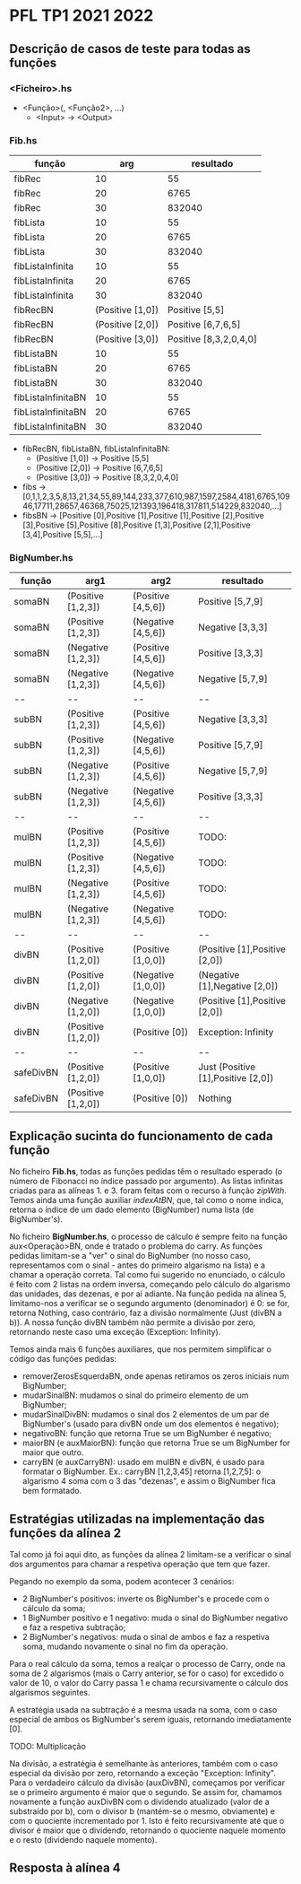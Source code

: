 # PFL TP1 2021 2022

## Descrição de casos de teste para todas as funções

### \<Ficheiro>.hs
- \<Função>(, \<Função2>, ...)
  - \<Input> -> \<Output>

### Fib.hs
| função | arg | resultado |
| -- | -- | -- |
| fibRec | 10 | 55 |
| fibRec | 20 | 6765 |
| fibRec | 30 | 832040 |
| fibLista | 10 | 55 |
| fibLista | 20 | 6765 |
| fibLista | 30 | 832040 |
| fibListaInfinita | 10 | 55 |
| fibListaInfinita | 20 | 6765 |
| fibListaInfinita | 30 | 832040 |
| fibRecBN | (Positive [1,0]) | Positive [5,5] |
| fibRecBN | (Positive [2,0]) | Positive [6,7,6,5] |
| fibRecBN | (Positive [3,0]) | Positive [8,3,2,0,4,0] |
| fibListaBN | 10 | 55 |
| fibListaBN | 20 | 6765 |
| fibListaBN | 30 | 832040 |
| fibListaInfinitaBN | 10 | 55 |
| fibListaInfinitaBN | 20 | 6765 |
| fibListaInfinitaBN | 30 | 832040 |
- fibRecBN, fibListaBN, fibListaInfinitaBN:
  - (Positive [1,0]) -> Positive [5,5]
  - (Positive [2,0]) -> Positive [6,7,6,5]
  - (Positive [3,0]) -> Positive [8,3,2,0,4,0]
- fibs -> [0,1,1,2,3,5,8,13,21,34,55,89,144,233,377,610,987,1597,2584,4181,6765,10946,17711,28657,46368,75025,121393,196418,317811,514229,832040,...]
- fibsBN -> [Positive [0],Positive [1],Positive [1],Positive [2],Positive [3],Positive [5],Positive [8],Positive [1,3],Positive [2,1],Positive [3,4],Positive [5,5],...]

### BigNumber.hs
  
| função | arg1 | arg2 | resultado |
| -- | -- | -- | -- |
| somaBN | (Positive [1,2,3]) | (Positive [4,5,6]) | Positive [5,7,9] |
| somaBN | (Positive [1,2,3]) | (Negative [4,5,6]) | Negative [3,3,3] |
| somaBN | (Negative [1,2,3]) | (Positive [4,5,6]) | Positive [3,3,3] |
| somaBN | (Negative [1,2,3]) | (Negative [4,5,6]) | Negative [5,7,9] |
| -- | -- | -- | -- |
| subBN | (Positive [1,2,3]) | (Positive [4,5,6]) | Negative [3,3,3] |
| subBN | (Positive [1,2,3]) | (Negative [4,5,6]) | Positive [5,7,9] |
| subBN | (Negative [1,2,3]) | (Positive [4,5,6]) | Negative [5,7,9] |
| subBN | (Negative [1,2,3]) | (Negative [4,5,6]) | Positive [3,3,3] |
| -- | -- | -- | -- |
| mulBN | (Positive [1,2,3]) | (Positive [4,5,6]) | TODO:  |
| mulBN | (Positive [1,2,3]) | (Negative [4,5,6]) | TODO:  |
| mulBN | (Negative [1,2,3]) | (Positive [4,5,6]) | TODO:  |
| mulBN | (Negative [1,2,3]) | (Negative [4,5,6]) | TODO:  |
| -- | -- | -- | -- |
| divBN | (Positive [1,2,0]) | (Positive [1,0,0]) | (Positive [1],Positive [2,0]) |
| divBN | (Positive [1,2,0]) | (Negative [1,0,0]) | (Negative [1],Negative [2,0]) |
| divBN | (Negative [1,2,0]) | (Negative [1,0,0]) | (Positive [1],Positive [2,0]) |
| divBN | (Positive [1,2,0]) | (Positive [0]) | Exception: Infinity |
| -- | -- | -- | -- |
| safeDivBN | (Positive [1,2,0]) | (Positive [1,0,0]) | Just (Positive [1],Positive [2,0]) |
| safeDivBN | (Positive [1,2,0]) | (Positive [0]) | Nothing |

## Explicação sucinta do funcionamento de cada função

No ficheiro **Fib.hs**, todas as funções pedidas têm o resultado esperado (o número de Fibonacci no índice passado por argumento). As listas infinitas criadas para as alíneas 1. e 3. foram feitas com o recurso à função *zipWith*. Temos ainda uma função auxiliar *indexAtBN*, que, tal como o nome indica, retorna o índice de um dado elemento (BigNumber) numa lista (de BigNumber's).

No ficheiro **BigNumber.hs**, o processo de cálculo é sempre feito na função aux\<Operação>BN, onde é tratado o problema do carry. As funções pedidas limitam-se a "ver" o sinal do BigNumber (no nosso caso, representamos com o sinal - antes do primeiro algarismo na lista) e a chamar a operação correta. Tal como fui sugerido no enunciado, o cálculo é feito com 2 listas na ordem inversa, começando pelo cálculo do algarismo das unidades, das dezenas, e por aí adiante. Na função pedida na alínea 5, limitamo-nos a verificar se o segundo argumento (denominador) é 0: se for, retorna Nothing, caso contrário, faz a divisão normalmente (Just (divBN a b)). A nossa função divBN também não permite a divisão por zero, retornando neste caso uma exceção (Exception: Infinity).

Temos ainda mais 6 funções auxiliares, que nos permitem simplificar o código das funções pedidas:
- removerZerosEsquerdaBN, onde apenas retiramos os zeros iniciais num BigNumber;
- mudarSinalBN: mudamos o sinal do primeiro elemento de um BigNumber;
- mudarSinalDivBN: mudamos o sinal dos 2 elementos de um par de BigNumber's (usado para divBN onde um dos elementos é negativo);
- negativoBN: função que retorna True se um BigNumber é negativo;
- maiorBN (e auxMaiorBN): função que retorna True se um BigNumber for maior que outro.
- carryBN (e auxCarryBN): usado em mulBN e divBN, é usado para formatar o BigNumber. Ex.: carryBN [1,2,3,45] retorna [1,2,7,5]: o algarismo 4 soma com o 3 das "dezenas", e assim o BigNumber fica bem formatado.

## Estratégias utilizadas na implementação das funções da alínea 2

Tal como já foi aqui dito, as funções da alínea 2 limitam-se a verificar o sinal dos argumentos para chamar a respetiva operação que tem que fazer. 

Pegando no exemplo da soma, podem acontecer 3 cenários:
- 2 BigNumber's positivos: inverte os BigNumber's e procede com o cálculo da soma;
- 1 BigNumber positivo e 1 negativo: muda o sinal do BigNumber negativo e faz a respetiva subtração;
- 2 BigNumber's negativos: muda o sinal de ambos e faz a respetiva soma, mudando novamente o sinal no fim da operação.

Para o real cálculo da soma, temos a realçar o processo de Carry, onde na soma de 2 algarismos (mais o Carry anterior, se for o caso) for excedido o valor de 10, o valor do Carry passa 1 e chama recursivamente o cálculo dos algarismos seguintes.

A estratégia usada na subtração é a mesma usada na soma, com o caso especial de ambos os BigNumber's serem iguais, retornando imediatamente [0].

TODO: Multiplicação

Na divisão, a estratégia é semelhante às anteriores, também com o caso especial da divisão por zero, retornando a exceção "Exception: Infinity". 
Para o verdadeiro cálculo da divisão (auxDivBN), começamos por verificar se o primeiro argumento é maior que o segundo. Se assim for, chamamos novamente a função auxDivBN com o dividendo atualizado (valor de a substraído por b), com o divisor b (mantém-se o mesmo, obviamente) e com o quociente incrementado por 1. Isto é feito recursivamente até que o divisor é maior que o dividendo, retornando o quociente naquele momento e o resto (dividendo naquele momento).

## Resposta à alínea 4

